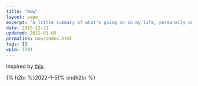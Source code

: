 ```yaml
---
title: "Now"
layout: page
excerpt: "A little summary of what's going on in my life, personally and professionally. "
date: 2015-12-21
updated: 2022-01-05
permalink: now/index.html
tags: []
wpid: 3794
---
```


Inspired by [this](https://nownownow.com/about).

{% h2br %}2022-1-5{% endh2br %}
